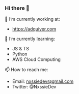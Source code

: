 ### Hi there 👋

<!--
**Nxssie/Nxssie** is a ✨ _special_ ✨ repository because its `README.md` (this file) appears on your GitHub profile.

Here are some ideas to get you started:

- 🔭 I’m currently working on ...
- 🌱 I’m currently learning ...
- 👯 I’m looking to collaborate on ...
- 🤔 I’m looking for help with ...
- 💬 Ask me about ...
- 📫 How to reach me: ...
- 😄 Pronouns: ...
- ⚡ Fun fact: ...
-->

🔭 I’m currently working at:
 * https://adquiver.com

🌱 I’m currently learning:
 * JS & TS
 * Python
 * AWS Cloud Computing
 
 📫 How to reach me:
  * Email: nxssiedev@gmail.com
  * Twitter: @NxssieDev
